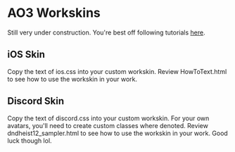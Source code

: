 # AO3 Workskins

Still very under construction. You're best off following tutorials [here](https://archiveofourown.org/works/6434845/chapters/14729722).

## iOS Skin

Copy the text of ios.css into your custom workskin. Review HowToText.html to see how to use the workskin in your work.

## Discord Skin

Copy the text of discord.css into your custom workskin. For your own avatars, you'll need to create custom classes where denoted. Review dndheist12_sampler.html to see how to use the workskin in your work. Good luck though lol.
